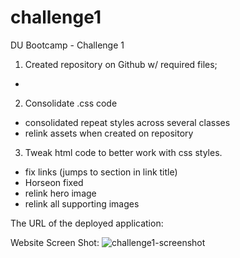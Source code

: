 # challenge1
DU Bootcamp - Challenge 1

1. Created repository on Github w/ required files;
  *

2. Consolidate .css code 
  * consolidated repeat styles across several classes
  * relink assets when created on repository

3. Tweak html code to better work with css styles.  
  * fix links (jumps to section in link title)
  * Horseon <span> fixed
  * relink hero image
  * relink all supporting images

The URL of the deployed application:


 Website Screen Shot:
![challenge1-screenshot](https://user-images.githubusercontent.com/59673032/175126002-38156e0f-ea6c-4385-b7d7-ed49c97cc5d3.png)



    
